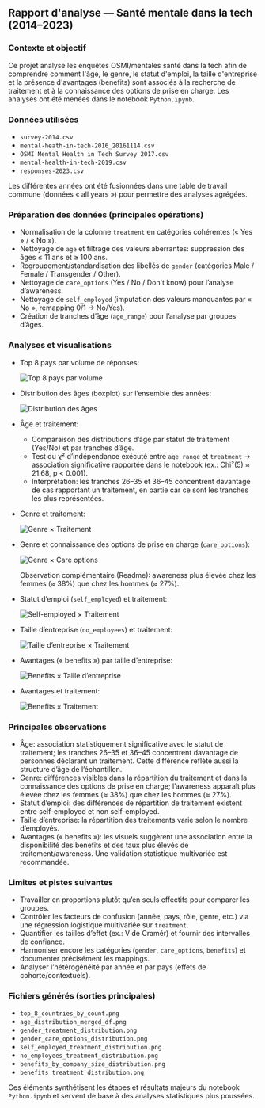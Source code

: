 ## Rapport d'analyse — Santé mentale dans la tech (2014–2023)

### Contexte et objectif
Ce projet analyse les enquêtes OSMI/mentales santé dans la tech afin de comprendre comment l'âge, le genre, le statut d'emploi, la taille d'entreprise et la présence d'avantages (benefits) sont associés à la recherche de traitement et à la connaissance des options de prise en charge. Les analyses ont été menées dans le notebook `Python.ipynb`.

### Données utilisées
- `survey-2014.csv`
- `mental-heath-in-tech-2016_20161114.csv`
- `OSMI Mental Health in Tech Survey 2017.csv`
- `mental-health-in-tech-2019.csv`
- `responses-2023.csv`

Les différentes années ont été fusionnées dans une table de travail commune (données « all years ») pour permettre des analyses agrégées.

### Préparation des données (principales opérations)
- Normalisation de la colonne `treatment` en catégories cohérentes (« Yes » / « No »).
- Nettoyage de `age` et filtrage des valeurs aberrantes: suppression des âges ≤ 11 ans et ≥ 100 ans.
- Regroupement/standardisation des libellés de `gender` (catégories Male / Female / Transgender / Other).
- Nettoyage de `care_options` (Yes / No / Don't know) pour l’analyse d’awareness.
- Nettoyage de `self_employed` (imputation des valeurs manquantes par « No », remapping 0/1 → No/Yes).
- Création de tranches d’âge (`age_range`) pour l’analyse par groupes d’âges.

### Analyses et visualisations
- Top 8 pays par volume de réponses:

  ![Top 8 pays par volume](visualizations/top_8_countries_by_count.png)

- Distribution des âges (boxplot) sur l’ensemble des années:

  ![Distribution des âges](visualizations/age_distribution_merged_df.png)

- Âge et traitement:
  - Comparaison des distributions d’âge par statut de traitement (Yes/No) et par tranches d’âge.
  - Test du χ² d’indépendance exécuté entre `age_range` et `treatment` → association significative rapportée dans le notebook (ex.: Chi²(5) ≈ 21.68, p < 0.001).
  - Interprétation: les tranches 26–35 et 36–45 concentrent davantage de cas rapportant un traitement, en partie car ce sont les tranches les plus représentées.

- Genre et traitement:

  ![Genre × Traitement](visualizations/gender_treatment_distribution.png)

- Genre et connaissance des options de prise en charge (`care_options`):

  ![Genre × Care options](visualizations/gender_care_options_distribution.png)

  Observation complémentaire (Readme): awareness plus élevée chez les femmes (≈ 38%) que chez les hommes (≈ 27%).

- Statut d’emploi (`self_employed`) et traitement:

  ![Self-employed × Traitement](visualizations/self_employed_treatment_distribution.png)

- Taille d’entreprise (`no_employees`) et traitement:

  ![Taille d’entreprise × Traitement](visualizations/no_employees_treatment_distribution.png)

- Avantages (« benefits ») par taille d’entreprise:

  ![Benefits × Taille d’entreprise](visualizations/benefits_by_company_size_distribution.png)

- Avantages et traitement:

  ![Benefits × Traitement](visualizations/benefits_treatment_distribution.png)

### Principales observations
- Âge: association statistiquement significative avec le statut de traitement; les tranches 26–35 et 36–45 concentrent davantage de personnes déclarant un traitement. Cette différence reflète aussi la structure d’âge de l’échantillon.
- Genre: différences visibles dans la répartition du traitement et dans la connaissance des options de prise en charge; l’awareness apparaît plus élevée chez les femmes (≈ 38%) que chez les hommes (≈ 27%).
- Statut d’emploi: des différences de répartition de traitement existent entre self-employed et non self-employed.
- Taille d’entreprise: la répartition des traitements varie selon le nombre d’employés.
- Avantages (« benefits »): les visuels suggèrent une association entre la disponibilité des benefits et des taux plus élevés de traitement/awareness. Une validation statistique multivariée est recommandée.

### Limites et pistes suivantes
- Travailler en proportions plutôt qu’en seuls effectifs pour comparer les groupes.
- Contrôler les facteurs de confusion (année, pays, rôle, genre, etc.) via une régression logistique multivariée sur `treatment`.
- Quantifier les tailles d’effet (ex.: V de Cramér) et fournir des intervalles de confiance.
- Harmoniser encore les catégories (`gender`, `care_options`, `benefits`) et documenter précisément les mappings.
- Analyser l’hétérogénéité par année et par pays (effets de cohorte/contextuels).

### Fichiers générés (sorties principales)
- `top_8_countries_by_count.png`
- `age_distribution_merged_df.png`
- `gender_treatment_distribution.png`
- `gender_care_options_distribution.png`
- `self_employed_treatment_distribution.png`
- `no_employees_treatment_distribution.png`
- `benefits_by_company_size_distribution.png`
- `benefits_treatment_distribution.png`

Ces éléments synthétisent les étapes et résultats majeurs du notebook `Python.ipynb` et servent de base à des analyses statistiques plus poussées.
